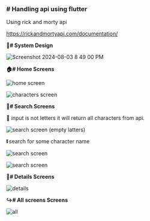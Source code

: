 ### # Handling api using flutter 
Using rick and morty api 

https://rickandmortyapi.com/documentation/

**🎨# System Design**

![Screenshot 2024-08-03 8 49 00 PM](https://github.com/user-attachments/assets/a766ac11-c72e-4da5-a7bf-8bed34a4dffd)


**🏠# Home Screens**

![home screen](https://github.com/user-attachments/assets/44d40403-ed83-4b08-9d55-f1298141637f)

![characters screen](https://github.com/user-attachments/assets/de664895-4cd1-4f2d-8e0e-919051870b44)

**🔽# Search Screens**

🔽 input is not letters it will return all characters from api.

![search screen (empty latters)](https://github.com/user-attachments/assets/ccd9406a-6048-459a-a4cf-c86cc51d73eb)

⏬search for some character name

![search screen ](https://github.com/user-attachments/assets/5c7ebe43-1d88-4393-a013-2b182d248249)

![search screen](https://github.com/user-attachments/assets/156376b7-e2af-4467-902a-a8871b46a1c8)

**🔽# Details Screens**

![details](https://github.com/user-attachments/assets/b9380502-53d3-492e-9ff1-f28cfa18595e)



**↪️# All screens Screens**

![all](https://github.com/user-attachments/assets/e8fcafa3-c00c-4361-9223-b02e2568dc0d)















